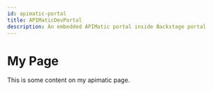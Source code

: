 ```yaml
---
id: apimatic-portal
title: APIMaticDevPortal
description: An embedded APIMatic portal inside Backstage portal
---
```


# My Page

This is some content on my apimatic page.

<div id="apimatic-widget" style="height: 100%; width: 100%;"></div>
<button id="myButton">Click me</button>

<script type="text/javascript" src="myScript.js"></script>
